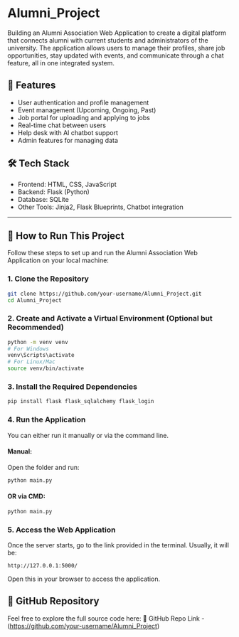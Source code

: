 # Alumni\_Project

Building an Alumni Association Web Application to create a digital platform that connects alumni with current students and administrators of the university. The application allows users to manage their profiles, share job opportunities, stay updated with events, and communicate through a chat feature, all in one integrated system.

## 📌 Features

* User authentication and profile management
* Event management (Upcoming, Ongoing, Past)
* Job portal for uploading and applying to jobs
* Real-time chat between users
* Help desk with AI chatbot support
* Admin features for managing data

## 🛠️ Tech Stack

* Frontend: HTML, CSS, JavaScript
* Backend: Flask (Python)
* Database: SQLite
* Other Tools: Jinja2, Flask Blueprints, Chatbot integration

---

## 🚀 How to Run This Project

Follow these steps to set up and run the Alumni Association Web Application on your local machine:

### 1. Clone the Repository

```bash
git clone https://github.com/your-username/Alumni_Project.git
cd Alumni_Project
```

### 2. Create and Activate a Virtual Environment (Optional but Recommended)

```bash
python -m venv venv
# For Windows
venv\Scripts\activate
# For Linux/Mac
source venv/bin/activate
```

### 3. Install the Required Dependencies

```bash
pip install flask flask_sqlalchemy flask_login
```

### 4. Run the Application

You can either run it manually or via the command line.

#### Manual:

Open the folder and run:

```bash
python main.py
```

#### OR via CMD:

```bash
python main.py
```

### 5. Access the Web Application

Once the server starts, go to the link provided in the terminal. Usually, it will be:

```
http://127.0.0.1:5000/
```

Open this in your browser to access the application.

## 📎 GitHub Repository

Feel free to explore the full source code here:
🔗 GitHub Repo Link - (https://github.com/your-username/Alumni_Project)
